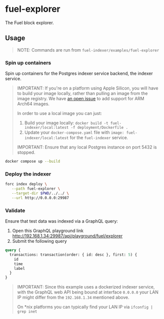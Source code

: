 # fuel-explorer

The Fuel block explorer.

## Usage

> NOTE: Commands are run from `fuel-indexer/examples/fuel-explorer`

### Spin up containers

Spin up containers for the Postgres indexer service backend, the indexer service.

> IMPORTANT: If you're on a platform using Apple Silicon, you will have to build your image locally, rather than pulling an image from the image registry. We have [an open issue](https://github.com/FuelLabs/fuel-indexer/issues/578) to add support for ARM Arch64 images.
>
> In order to use a local image you can just:
>   1. Build your image locally: `docker build -t fuel-indexer/local:latest -f deployment/Dockerfile .`
>   2. Update your `docker-compose.yaml` file with `image: fuel-indexer/local:latest` for the `fuel-indexer` service.
>
> IMPORTANT: Ensure that any local Postgres instance on port 5432 is stopped.

```bash
docker compose up --build
```

### Deploy the indexer

```bash
forc index deploy \
   --path fuel-explorer \
   --target-dir $PWD/../../ \
   --url http://0.0.0.0:29987
```

### Validate

Ensure that test data was indexed via a GraphQL query:
  1. Open this GraphQL playground link http://192.168.1.34:29987/api/playground/fuel/explorer
  2. Submit the following query

```graphql
query {
  transactions: transaction(order: { id: desc }, first: 5) {
    id
    time
    label
  }
}
```

> IMPORTANT: Since this example uses a dockerized indexer service, with the GraphQL
> web API being bound at interface `0.0.0.0` your LAN IP might differ from the
> `192.168.1.34` mentioned above.
>
> On *nix platforms you can typically find your LAN IP via `ifconfig | grep inet`